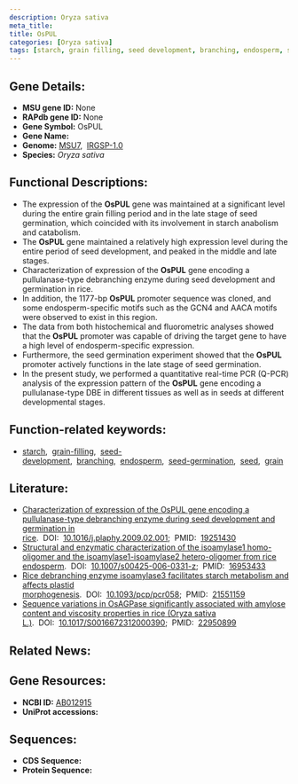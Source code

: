 ```yaml
---
description: Oryza sativa
meta_title:
title: OsPUL
categories: [Oryza sativa]
tags: [starch, grain filling, seed development, branching, endosperm, seed germination, seed, grain]
---
```


## Gene Details:
- **MSU gene ID:** None  
- **RAPdb gene ID:** None  
- **Gene Symbol:** OsPUL
- **Gene Name:**
- **Genome:**  [MSU7](http://rice.uga.edu/),&nbsp;&nbsp;[IRGSP-1.0](https://rapdb.dna.affrc.go.jp/download/irgsp1.html)
- **Species:** *Oryza sativa*

## Functional Descriptions:
   - The expression of the **OsPUL** gene was maintained at a significant level during the entire grain filling period and in the late stage of seed germination, which coincided with its involvement in starch anabolism and catabolism.
   - The **OsPUL** gene maintained a relatively high expression level during the entire period of seed development, and peaked in the middle and late stages.
   - Characterization of expression of the **OsPUL** gene encoding a pullulanase-type debranching enzyme during seed development and germination in rice.
   - In addition, the 1177-bp **OsPUL** promoter sequence was cloned, and some endosperm-specific motifs such as the GCN4 and AACA motifs were observed to exist in this region.
   - The data from both histochemical and fluorometric analyses showed that the **OsPUL** promoter was capable of driving the target gene to have a high level of endosperm-specific expression.
   - Furthermore, the seed germination experiment showed that the **OsPUL** promoter actively functions in the late stage of seed germination.
   - In the present study, we performed a quantitative real-time PCR (Q-PCR) analysis of the expression pattern of the **OsPUL** gene encoding a pullulanase-type DBE in different tissues as well as in seeds at different developmental stages.

## Function-related keywords:
   - [starch](/tags/starch/),&nbsp;&nbsp;[grain-filling](/tags/grain-filling/),&nbsp;&nbsp;[seed-development](/tags/seed-development/),&nbsp;&nbsp;[branching](/tags/branching/),&nbsp;&nbsp;[endosperm](/tags/endosperm/),&nbsp;&nbsp;[seed-germination](/tags/seed-germination/),&nbsp;&nbsp;[seed](/tags/seed/),&nbsp;&nbsp;[grain](/tags/grain/)

## Literature:
   - [Characterization of expression of the OsPUL gene encoding a pullulanase-type debranching enzyme during seed development and germination in rice](https://www.doi.org/10.1016/j.plaphy.2009.02.001).&nbsp;&nbsp;DOI:&nbsp;&nbsp;[10.1016/j.plaphy.2009.02.001](https://www.doi.org/10.1016/j.plaphy.2009.02.001);&nbsp;&nbsp;PMID:&nbsp;&nbsp;[19251430](https://pubmed.ncbi.nlm.nih.gov/19251430/)
   - [Structural and enzymatic characterization of the isoamylase1 homo-oligomer and the isoamylase1-isoamylase2 hetero-oligomer from rice endosperm](https://www.doi.org/10.1007/s00425-006-0331-z).&nbsp;&nbsp;DOI:&nbsp;&nbsp;[10.1007/s00425-006-0331-z](https://www.doi.org/10.1007/s00425-006-0331-z);&nbsp;&nbsp;PMID:&nbsp;&nbsp;[16953433](https://pubmed.ncbi.nlm.nih.gov/16953433/)
   - [Rice debranching enzyme isoamylase3 facilitates starch metabolism and affects plastid morphogenesis](https://www.doi.org/10.1093/pcp/pcr058).&nbsp;&nbsp;DOI:&nbsp;&nbsp;[10.1093/pcp/pcr058](https://www.doi.org/10.1093/pcp/pcr058);&nbsp;&nbsp;PMID:&nbsp;&nbsp;[21551159](https://pubmed.ncbi.nlm.nih.gov/21551159/)
   - [Sequence variations in OsAGPase significantly associated with amylose content and viscosity properties in rice (Oryza sativa L.)](https://www.doi.org/10.1017/S0016672312000390).&nbsp;&nbsp;DOI:&nbsp;&nbsp;[10.1017/S0016672312000390](https://www.doi.org/10.1017/S0016672312000390);&nbsp;&nbsp;PMID:&nbsp;&nbsp;[22950899](https://pubmed.ncbi.nlm.nih.gov/22950899/)

## Related News:

## Gene Resources:
- **NCBI ID:**  [AB012915](http://www.ncbi.nlm.nih.gov/nuccore/AB012915)
- **UniProt accessions:** [](https://www.uniprot.org/uniprotkb//entry)

## Sequences:
- **CDS Sequence:**
- **Protein Sequence:**
